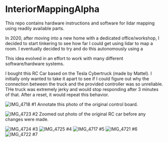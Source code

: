 # InteriorMappingAlpha
This repo contains hardware instructions and software for lidar mapping using readily available parts.

In 2020, after moving into a new home with a dedicated office/workshop, I decided to start tinkering to see how far I could get using lidar to map a room. I eventually decided to try and do this autonomously using a 

This idea evolved in an effort to work with many different software/hardware systems. 

I bought this RC Car based on the Tesla Cybertruck (made by Mattel).  I initially only wanted to take it apart to see if I could figure out why the connection between the truck and the provided controller was so unreliable. THe truck was extremely jerky and would stop responding after 3 minutes of that. After a reset, it would repeat this behavior.



![IMG_4718](https://user-images.githubusercontent.com/42262966/152452452-f6a1cb17-77a1-4e28-ae72-3f210598feb3.jpg)
#1 Annotate this photo of the original control board.

![IMG_4723](https://user-images.githubusercontent.com/42262966/152452454-c491ef7a-51a6-4633-b3cc-f57851b60763.jpg)
#2 Zoomed out photo of the original RC car before any changes were made. 

![IMG_4724](https://user-images.githubusercontent.com/42262966/152452457-26a7ea8f-18f7-461e-91db-7e37f30ca7be.jpg)
#3
![IMG_4725](https://user-images.githubusercontent.com/42262966/152452458-fdc78198-ed37-464b-b667-2ea8c6cb6547.jpg)
#4
![IMG_4717](https://user-images.githubusercontent.com/42262966/152452461-a78e3b95-1fb9-47c3-a8b0-a16146729b24.jpg)
#5
![IMG_4721](https://user-images.githubusercontent.com/42262966/152452641-dc9d7e2c-6f82-406e-8ea5-0dfa06298984.jpg)
#6
![IMG_4722](https://user-images.githubusercontent.com/42262966/152452645-172df1b6-2b7f-4a1a-a148-f8b4d8a07e6a.jpg)
#7

